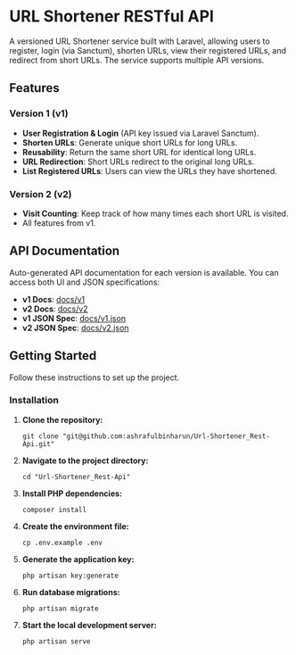# URL Shortener RESTful API

A versioned URL Shortener service built with Laravel, allowing users to register, login (via Sanctum), shorten URLs, view their registered URLs, and redirect from short URLs. The service supports multiple API versions.

## Features

### Version 1 (v1)

-   **User Registration & Login** (API key issued via Laravel Sanctum).
-   **Shorten URLs**: Generate unique short URLs for long URLs.
-   **Reusability**: Return the same short URL for identical long URLs.
-   **URL Redirection**: Short URLs redirect to the original long URLs.
-   **List Registered URLs**: Users can view the URLs they have shortened.

### Version 2 (v2)

-   **Visit Counting**: Keep track of how many times each short URL is visited.
-   All features from v1.

## API Documentation

Auto-generated API documentation for each version is available. You can access both UI and JSON specifications:

-   **v1 Docs**: [docs/v1](http://localhost:your-port/docs/v1)
-   **v2 Docs**: [docs/v2](http://localhost:your-port/docs/v2)
-   **v1 JSON Spec**: [docs/v1.json](http://localhost:your-port/docs/v1.json)
-   **v2 JSON Spec**: [docs/v2.json](http://localhost:your-port/docs/v2.json)

## Getting Started

Follow these instructions to set up the project.

### Installation

1. **Clone the repository:**

    ```shell
    git clone "git@github.com:ashrafulbinharun/Url-Shortener_Rest-Api.git"
    ```

2. **Navigate to the project directory:**

    ```shell
    cd "Url-Shortener_Rest-Api"
    ```

3. **Install PHP dependencies:**

    ```shell
    composer install
    ```

4. **Create the environment file:**

    ```shell
    cp .env.example .env
    ```

5. **Generate the application key:**

    ```shell
    php artisan key:generate
    ```

6. **Run database migrations:**

    ```shell
    php artisan migrate
    ```

7. **Start the local development server:**

    ```shell
    php artisan serve
    ```
